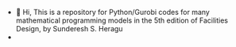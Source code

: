 - 👋 Hi, This is a repository for Python/Gurobi codes for many mathematical programming models in the 5th edition of Facilities Design, by Sunderesh S. Heragu 
- 

<!---
facilitiesdesign/facilitiesdesign is a ✨ special ✨ repository because its `README.md` (this file) appears on your GitHub profile.
You can click the Preview link to take a look at your changes.
--->
